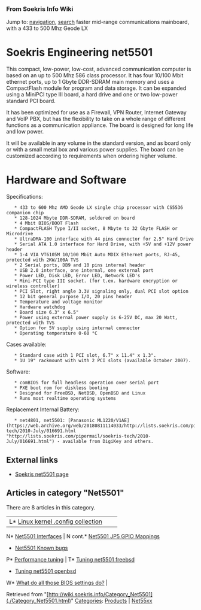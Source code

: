 
### From Soekris Info Wiki



Jump to: [navigation](./Category_Net5501.html#column-one), [search](./Category_Net5501.html#searchInput) 
faster mid-range communications mainboard, with a 433 to 500 Mhz Geode LX



#  Soekris Engineering net5501


This compact, low-power, low-cost, advanced communication computer is based on an up to 500 Mhz 586 class processor. It has four 10/100 Mbit ethernet ports, up to 1 Gbyte DDR-SDRAM main memory and uses a CompactFlash module for program and data storage. It can be expanded using a MiniPCI type III board, a hard drive and one or two low-power standard PCI board.


It has been optimized for use as a Firewall, VPN Router, Internet Gateway and VoIP PBX, but has the flexibility to take on a whole range of different functions as a communication appliance. The board is designed for long life and low power.


It will be available in any volume in the standard version, and as board only or with a small metal box and various power supplies. The board can be customized according to requirements when ordering higher volume.



#  Hardware and Software


Specifications:




```
   * 433 to 600 Mhz AMD Geode LX single chip processor with CS5536 companion chip
   * 128-1024 Mbyte DDR-SDRAM, soldered on board
   * 4 Mbit BIOS/BOOT Flash
   * CompactFLASH Type I/II socket, 8 Mbyte to 32 Gbyte FLASH or Microdrive
   * UltraDMA-100 interface with 44 pins connector for 2.5" Hard Drive
   * Serial ATA 1.0 interface for Hard Drive, with +5V and +12V power header
   * 1-4 VIA VT6105M 10/100 Mbit Auto MDIX Ethernet ports, RJ-45, protected with 2KW/100A TVS 
   * 2 Serial ports, DB9 and 10 pins internal header
   * USB 2.0 interface, one internal, one external port
   * Power LED, Disk LED, Error LED, Network LED's
   * Mini-PCI type III socket. (for t.ex. hardware encryption or wireless controller)
   * PCI Slot, right angle 3.3V signaling only, dual PCI slot option
   * 12 bit general purpose I/O, 20 pins header
   * Temperature and voltage monitor
   * Hardware watchdog
   * Board size 6.3" x 6.5"
   * Power using external power supply is 6-25V DC, max 20 Watt, protected with TVS
   * Option for 5V supply using internal connector
   * Operating temperature 0-60 °C

```

Cases available:




```
   * Standard case with 1 PCI slot, 6.7" x 11.4" x 1.3".
   * 1U 19" rackmount with with 2 PCI slots (available October 2007).

```

Software:




```
   * comBIOS for full headless operation over serial port
   * PXE boot rom for diskless booting
   * Designed for FreeBSD, NetBSD, OpenBSD and Linux
   * Runs most realtime operating systems

```

Replacement Internal Battery:




```
   * net4801, net5501: [Panasonic ML1220/V1AE](https://web.archive.org/web/20180811114033/http://lists.soekris.com/pipermail/soekris-tech/2010-July/016691.html "http://lists.soekris.com/pipermail/soekris-tech/2010-July/016691.html") - available from DigiKey and others.  

```

  




##   External links


* [Soekris net5501 page](https://web.archive.org/web/20180811114033/http://www.soekris.com/net5501.htm "http://www.soekris.com/net5501.htm")




## Articles in category "Net5501"


There are 8 articles in this category.




|  |  |  |
| --- | --- | --- |
| L* [Linux kernel .config collection](https://web.archive.org/web/20180811114033/http://wiki.soekris.info/Linux_kernel_.config_collection "Linux kernel .config collection")

N* [Net5501 Interfaces](https://web.archive.org/web/20180811114033/http://wiki.soekris.info/Net5501_Interfaces "Net5501 Interfaces")
 | N cont.* [Net5501 JP5 GPIO Mappings](https://web.archive.org/web/20180811114033/http://wiki.soekris.info/Net5501_JP5_GPIO_Mappings "Net5501 JP5 GPIO Mappings")
* [Net5501 Known bugs](https://web.archive.org/web/20180811114033/http://wiki.soekris.info/Net5501_Known_bugs "Net5501 Known bugs")

P* [Performance tuning](https://web.archive.org/web/20180811114033/http://wiki.soekris.info/Performance_tuning "Performance tuning")
 | T* [Tuning net5501 freebsd](https://web.archive.org/web/20180811114033/http://wiki.soekris.info/Tuning_net5501_freebsd "Tuning net5501 freebsd")
* [Tuning net5501 openbsd](https://web.archive.org/web/20180811114033/http://wiki.soekris.info/Tuning_net5501_openbsd "Tuning net5501 openbsd")

W* [What do all those BIOS settings do?](https://web.archive.org/web/20180811114033/http://wiki.soekris.info/What_do_all_those_BIOS_settings_do%3F "What do all those BIOS settings do?")
 |



Retrieved from "[http://wiki.soekris.info/Category_Net5501](./Category_Net5501.html)"
[Categories](https://web.archive.org/web/20180811114033/http://wiki.soekris.info/Special:Categories "Special:Categories"): [Products](https://web.archive.org/web/20180811114033/http://wiki.soekris.info/Category_Products "Category_Products") | [Net55xx](https://web.archive.org/web/20180811114033/http://wiki.soekris.info/index.php?title=Category_Net55xx&action=edit "Category_Net55xx")

 

